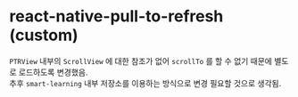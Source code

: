 # react-native-pull-to-refresh (custom)

`PTRView` 내부의 `ScrollView` 에 대한 참조가 없어 `scrollTo` 를 할 수 없기 때문에 별도로 로드하도록 변경했음.  
추후 `smart-learning` 내부 저장소를 이용하는 방식으로 변경 필요할 것으로 생각됨.
